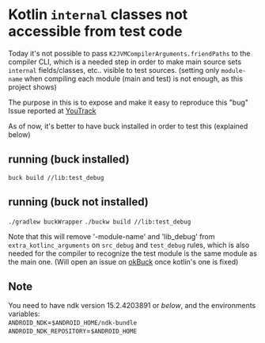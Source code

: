 # Kotlin `internal` classes not accessible from test code

Today it's not possible to pass `K2JVMCompilerArguments.friendPaths` to the compiler CLI, which is a
needed step in order to make main source sets `internal` fields/classes, etc.. visible to test sources.
(setting only `module-name` when compiling each module (main and test) is not enough, as this project shows)

The purpose in this is to expose and make it easy to reproduce this "bug"
Issue reported at [YouTrack](https://youtrack.jetbrains.com/issue/KT-21910)

As of now, it's better to have buck installed in order to test this (explained below)
## running (buck installed)

`buck build //lib:test_debug`

## running (buck not installed)
`./gradlew buckWrapper`
`./buckw build //lib:test_debug`

Note that this will remove '-module-name' and 'lib_debug' from `extra_kotlinc_arguments` on `src_debug` and `test_debug` rules, which is also needed for the compiler to recognize
the test module is the same module as the main one.
(Will open an issue on [okBuck](https://github.com/uber/okbuck/) once kotlin's one is fixed)


## Note
You need to have ndk version 15.2.4203891 or *below*, and the environments variables:    
`ANDROID_NDK`=`$ANDROID_HOME/ndk-bundle`  
`ANDROID_NDK_REPOSITORY`=`$ANDROID_HOME`
